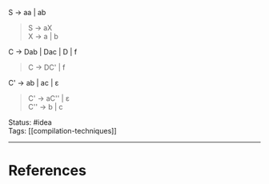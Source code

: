 S -> aa | ab  
> S -> aX  
> X -> a | b  

C -> Dab | Dac | D | f  
> C -> DC' | f  

C' -> ab | ac | ε  
> C' -> aC'' | ε    
> C'' -> b | c  

Status: #idea  
Tags: [[compilation-techniques]]  

---
# References
